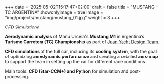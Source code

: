 +++
date = '2025-05-02T15:17:47+02:00'
draft = false
title = "MUSTANG - TC ARGENTINA"
showonlyimage = true
image = "img/projects/mustang/mustang_01.jpg"
weight = 3
+++

*CFD Simulations*

<!--more-->


**Aerodynamic analysis** of Manu Urcera's **Mustang M1** in Argentina’s **Turismo Carretera (TC) Championship** as part of [Juan Yacht Design Team](https://www.juanyachtdesign.com/).

**CFD simulations** of the full car, including its **cooling system**, with the goal of optimizing **aerodynamic performance** and creating a detailed **aero map** to support the team in setting up the car for different race conditions.

Main tools: **CFD (Star-CCM+) and Python** for simulation and post-processing.
